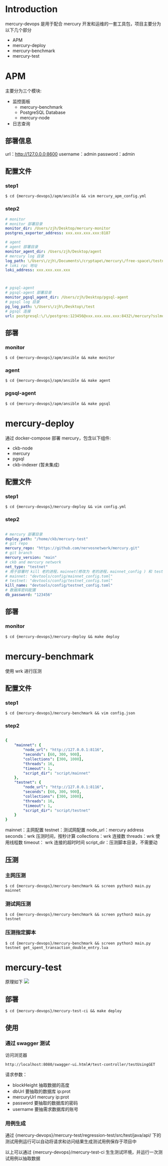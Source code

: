 # Introduction
mercury-devops 是用于配合 mercury 开发和运维的一套工具包，项目主要分为以下几个部分
- APM
- mercury-deploy
- mercury-benchmark
- mercury-test

# APM
主要分为三个模块:
- 监控面板
    - mercury-benchmark
    - PostgreSQL Database
    - mercury-node
- 日志查询

## 部署信息
url：http://127.0.0.0:8600
username：admin
password：admin


## 配置文件
### step1
```shell
$ cd {mercury-devops}/apm/ansible && vim mercury_apm_config.yml
```

### step2
```yml
# monitor
# monitor 部署目录
monitor_dir: /Users/zjh/Desktop/mercury-monitor
postgres_exporter_address: xxx.xxx.xxx.xxx:8187

# agent
# agent 部署目录
monitor_agent_dir: /Users/zjh/Desktop/agent
# mercury log 目录
log_path: \/Users\/zjh\/Documents\/cryptape\/mercury\/free-space\/testnet
# loki rpc 地址
loki_address: xxx.xxx.xxx.xxx



# pgsql-agent
# pgsql-agent 部署目录
monitor_pgsql_agent_dir: /Users/zjh/Desktop/pgsql-agent
# pgsql log 目录
pg_log_path: \/Users\/zjh\/Desktop\/test
# pgsql 连接
url: postgresql:\/\/postgres:123456@xxx.xxx.xxx.xxx:8432\/mercury?sslmode=disable
```

## 部署
### monitor
```shell
$ cd {mercury-devops}/apm/ansible && make monitor
```

### agent
```shell
$ cd {mercury-devops}/apm/ansible && make agent
```


### pgsql-agent
```shell
$ cd {mercury-devops}/apm/ansible && make pgsql
```

# mercury-deploy
通过 docker-compose 部署 mercury，包含以下组件:
- ckb-node
- mercury
- pgsql
- ckb-indexer (暂未集成)


## 配置文件
### step1
```shell
$ cd {mercury-devops}/mercury-deploy && vim config.yml
```

### step2
```yml

# mercury 部署目录
deploy_path: "/home/ckb/mercury-test"
# git repo
mercury_repo: "https://github.com/nervosnetwork/mercury.git"
# git branch
mercury_version: "main"
# ckb and mercury network
net_type: "testnet"
# 用于部署时 kill 老的进程，mainnet(修改为 老的进程，mainnet_config ) 和 testnet(修改为 testnet_config )
# mainnet: "devtools/config/mainnet_config.toml"
# testnet: "devtools/config/testnet_config.toml"
kill_name: "devtools/config/testnet_config.toml"
# 数据库密码配置
db_password: "123456"

```

## 部署
### monitor
```shell
$ cd {mercury-devops}/mercury-deploy && make deploy
```


# mercury-benchmark
使用 wrk 进行压测

## 配置文件
### step1
```shell
$ cd {mercury-devops}/mercury-benchmark && vim config.json
```

### step2
```yml

{
    "mainnet": {
        "node_url": "http://127.0.0.1:8116",
        "seconds": [60, 300, 900],
        "collections": [300, 1000],
        "threads": 16,
        "timeout": 1,
        "script_dir": "script/mainnet"
    },
    "testnet": {
        "node_url": "http://127.0.0.1:8116",
        "seconds": [60, 300, 900],
        "collections": [300, 1000],
        "threads": 16,
        "timeout": 1,
        "script_dir": "script/testnet"
    }
}

```
mainnet：主网配置
testnet：测试网配置
node_url：mercury address
seconds：wrk 压测时间，按秒计算
collections：wrk 连接数
threads：wrk 使用线程数
timeout： wrk 连接的超时时间
script_dir：压测脚本目录，不需要动

## 压测
### 主网压测
```shell
$ cd {mercury-devops}/mercury-benchmark && screen python3 main.py mainnet
```

### 测试网压测
```shell
$ cd {mercury-devops}/mercury-benchmark && screen python3 main.py testnet
```

### 压测指定脚本
```shell
$ cd {mercury-devops}/mercury-benchmark && screen python3 main.py testnet get_spent_transaction_double_entry.lua
```


# mercury-test

原理如下
![](./resource/test.jpg)

## 部署

```shell
$ cd {mercury-devops}/mercury-test-ci && make deploy
```


## 使用

### 通过 swagger 测试

访问浏览器
```http
http://localhost:8080/swagger-ui.html#/test-controller/testUsingGET

```

请求参数：
- blockHeight 抽取数据的高度
- dbUrl       要抽取的数据库 ip:prot
- mercuryUrl  mercury ip:prot
- password    要抽取的数据库的密码
- username    要抽需求数据库的账号


### 用例生成
通过 {mercury-devops}/mercury-test/regression-test/src/test/java/api/ 下的测试用例运行可以自动将请求和访问结果生成测试用例保存于项目中

以上可以通过 {mercury-devops}/mercury-test-ci 生生测试环境，并运行一次测试用例以抽取数据



